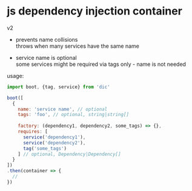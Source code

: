 # js dependency injection container

v2

- prevents name collisions  
  throws when many services have the same name

- service name is optional  
  some services might be required via tags only - name is not needed

usage:

```js
import boot, {tag, service} from 'dic'

boot([
  {
    name: 'service name', // optional
    tags: 'foo', // optional, string|string[]
    
    factory: (dependency1, dependency2, some_tags) => {},
    requires: [
      service('dependency1'),
      service('dependency2'),
      tag('some_tags')
    ] // optional, Dependency|Dependency[]
  }
])
.then(container => {
  //
})

```
